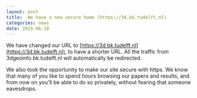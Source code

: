 ```yaml
---
layout: post
title:  We have a new secure home (https://3d.bk.tudelft.nl)
categories: news
date: 2015-06-18
---
```


We have changed our URL to [https://3d.bk.tudelft.nl](https://3d.bk.tudelft.nl), to have a shorter URL. 
All the traffic from 3dgeoinfo.bk.tudelft.nl will automatically be redirected.

We also took the opportunity to make our site secure with https. 
We know that many of you like to spend *hours* browsing our papers and results, and from now on you'll be able to do so privately, without fearing that someone eavesdrops.
